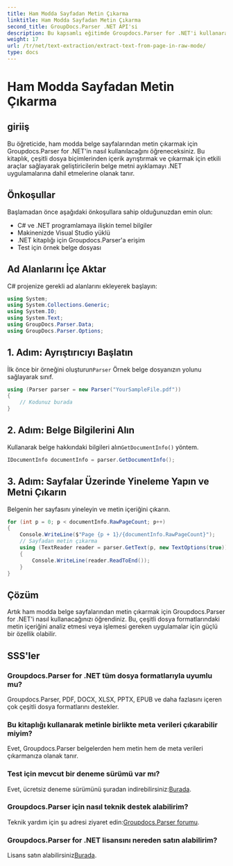 ```yaml
---
title: Ham Modda Sayfadan Metin Çıkarma
linktitle: Ham Modda Sayfadan Metin Çıkarma
second_title: GroupDocs.Parser .NET API'si
description: Bu kapsamlı eğitimde Groupdocs.Parser for .NET'i kullanarak belge sayfalarından verimli metin çıkarmayı öğrenin.
weight: 17
url: /tr/net/text-extraction/extract-text-from-page-in-raw-mode/
type: docs
---
```

# Ham Modda Sayfadan Metin Çıkarma

## giriiş
Bu öğreticide, ham modda belge sayfalarından metin çıkarmak için Groupdocs.Parser for .NET'in nasıl kullanılacağını öğreneceksiniz. Bu kitaplık, çeşitli dosya biçimlerinden içerik ayrıştırmak ve çıkarmak için etkili araçlar sağlayarak geliştiricilerin belge metni ayıklamayı .NET uygulamalarına dahil etmelerine olanak tanır.
## Önkoşullar
Başlamadan önce aşağıdaki önkoşullara sahip olduğunuzdan emin olun:
- C# ve .NET programlamaya ilişkin temel bilgiler
- Makinenizde Visual Studio yüklü
- .NET kitaplığı için Groupdocs.Parser'a erişim
- Test için örnek belge dosyası

## Ad Alanlarını İçe Aktar
C# projenize gerekli ad alanlarını ekleyerek başlayın:
```csharp
using System;
using System.Collections.Generic;
using System.IO;
using System.Text;
using GroupDocs.Parser.Data;
using GroupDocs.Parser.Options;
```
## 1. Adım: Ayrıştırıcıyı Başlatın
 İlk önce bir örneğini oluşturun`Parser` Örnek belge dosyanızın yolunu sağlayarak sınıf.
```csharp
using (Parser parser = new Parser("YourSampleFile.pdf"))
{
    // Kodunuz burada
}
```
## 2. Adım: Belge Bilgilerini Alın
 Kullanarak belge hakkındaki bilgileri alın`GetDocumentInfo()` yöntem.
```csharp
IDocumentInfo documentInfo = parser.GetDocumentInfo();
```
## 3. Adım: Sayfalar Üzerinde Yineleme Yapın ve Metni Çıkarın
Belgenin her sayfasını yineleyin ve metin içeriğini çıkarın.
```csharp
for (int p = 0; p < documentInfo.RawPageCount; p++)
{
    Console.WriteLine($"Page {p + 1}/{documentInfo.RawPageCount}");
    // Sayfadan metin çıkarma
    using (TextReader reader = parser.GetText(p, new TextOptions(true)))
    {
        Console.WriteLine(reader.ReadToEnd());
    }
}
```

## Çözüm
Artık ham modda belge sayfalarından metin çıkarmak için Groupdocs.Parser for .NET'i nasıl kullanacağınızı öğrendiniz. Bu, çeşitli dosya formatlarındaki metin içeriğini analiz etmesi veya işlemesi gereken uygulamalar için güçlü bir özellik olabilir.

## SSS'ler
### Groupdocs.Parser for .NET tüm dosya formatlarıyla uyumlu mu?
Groupdocs.Parser, PDF, DOCX, XLSX, PPTX, EPUB ve daha fazlasını içeren çok çeşitli dosya formatlarını destekler.
### Bu kitaplığı kullanarak metinle birlikte meta verileri çıkarabilir miyim?
Evet, Groupdocs.Parser belgelerden hem metin hem de meta verileri çıkarmanıza olanak tanır.
### Test için mevcut bir deneme sürümü var mı?
 Evet, ücretsiz deneme sürümünü şuradan indirebilirsiniz:[Burada](https://releases.groupdocs.com/).
### Groupdocs.Parser için nasıl teknik destek alabilirim?
 Teknik yardım için şu adresi ziyaret edin:[Groupdocs.Parser forumu](https://forum.groupdocs.com/c/parser/17).
### Groupdocs.Parser for .NET lisansını nereden satın alabilirim?
 Lisans satın alabilirsiniz[Burada](https://purchase.groupdocs.com/buy).